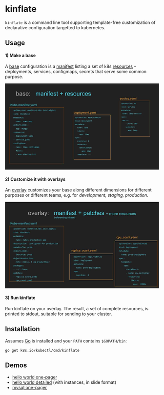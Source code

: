 # kinflate

[_kubectl apply_]: docs/glossary.md#apply
[base]: docs/glossary.md#base
[declarative configuration]: docs/glossary.md#declarative-application-management
[imageBase]: docs/base.jpg
[imageOverlay]: docs/overlay.jpg
[manifest]: docs/glossary.md#manifest
[overlay]: docs/glossary.md#overlay
[resources]: docs/glossary.md#resource
[workflows]: docs/workflows.md

`kinflate` is a command line tool supporting
template-free customization of declarative
configuration targetted to kubernetes.

## Usage

#### 1) Make a base

A [base] configuration is a [manifest] listing a set of
k8s [resources] - deployments, services, configmaps,
secrets that serve some common purpose.

![base image][imageBase]

#### 2) Customize it with overlays

An [overlay] customizes your base along different dimensions
for different purposes or different teams, e.g. for
_development, staging, production_.

![overlay image][imageOverlay]

#### 3) Run kinflate

Run kinflate on your overlay.  The result, a set of
complete resources, is printed to stdout, suitable for
sending to your cluster.

## Installation

Assumes [Go](https://golang.org/) is installed
and your `PATH` contains `$GOPATH/bin`:

<!-- @installKinflate @test -->
```
go get k8s.io/kubectl/cmd/kinflate
```

## Demos

 * [hello world one-pager](demo/helloWorldOnePager.md)
 * [hello world detailed](demo/helloWorldDetailed/README.md) (with instances, in slide format)
 * [mysql one-pager](demo/mySql.md)
